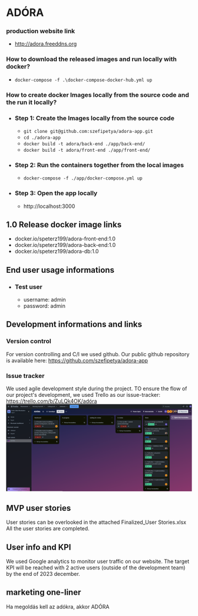 # ADÓRA
### production website link
- http://adora.freeddns.org
### How to download the released images and run locally with docker?
 - ```docker-compose -f .\docker-compose-docker-hub.yml up```

### How to create docker Images locally from the source code and the run it locally?

- ### Step 1: Create the Images locally from the source code
    - ```git clone git@github.com:szefipetya/adora-app.git```
    - ```cd ./adora-app```
    - ```docker build -t adora/back-end ./app/back-end/```
    - ```docker build -t adora/front-end ./app/front-end/```
- ### Step 2: Run the containers together from the local images
    - ```docker-compose -f ./app/docker-compose.yml up```
- ### Step 3: Open the app locally
    - http://localhost:3000

## 1.0 Release docker image links
- docker.io/speterz199/adora-front-end:1.0
- docker.io/speterz199/adora-back-end:1.0
- docker.io/speterz199/adora-db:1.0

## End user usage informations
- ### Test user
    - username: admin
    - password: admin

## Development informations and links
### Version control
For version controlling and C/I we used github. Our public github repository is available here: https://github.com/szefipetya/adora-app

### Issue tracker
We used agile development style during the project. TO ensure the flow of our project's development, we used Trello as our issue-tracker: https://trello.com/b/ZuLQk4OK/adóra
![Trello](image.png)

## MVP user stories
User stories can be overlooked in the attached Finalized_User Stories.xlsx
All the user stories are completed.

## User info and KPI 
We used Google analytics to monitor user traffic on our website.
The target KPI will be reached with 2 active users (outside of the development team) by the end of 2023 december.

## marketing one-liner
Ha megoldás kell az adókra, akkor ADÓRA